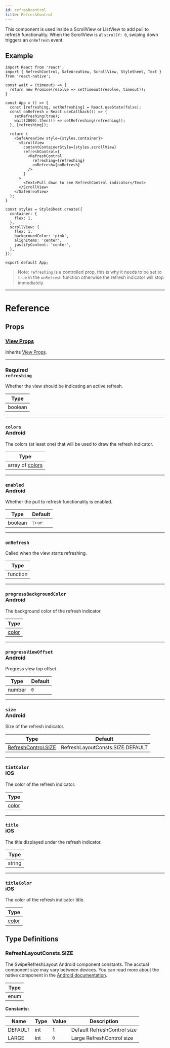 ```yaml
---
id: refreshcontrol
title: RefreshControl
---
```


This component is used inside a ScrollView or ListView to add pull to refresh functionality. When the ScrollView is at `scrollY: 0`, swiping down triggers an `onRefresh` event.

## Example

```SnackPlayer name=RefreshControl&supportedPlatforms=ios,android
import React from 'react';
import { RefreshControl, SafeAreaView, ScrollView, StyleSheet, Text } from 'react-native';

const wait = (timeout) => {
  return new Promise(resolve => setTimeout(resolve, timeout));
}

const App = () => {
  const [refreshing, setRefreshing] = React.useState(false);
  const onRefresh = React.useCallback(() => {
    setRefreshing(true);
    wait(2000).then(() => setRefreshing(refreshing));
  }, [refreshing]);

  return (
    <SafeAreaView style={styles.container}>
      <ScrollView
        contentContainerStyle={styles.scrollView}
        refreshControl={
          <RefreshControl
            refreshing={refreshing}
            onRefresh={onRefresh}
          />
        }
      >
        <Text>Pull down to see RefreshControl indicator</Text>
      </ScrollView>
    </SafeAreaView>
  );
}

const styles = StyleSheet.create({
  container: {
    flex: 1,
  },
  scrollView: {
    flex: 1,
    backgroundColor: 'pink',
    alignItems: 'center',
    justifyContent: 'center',
  },
});

export default App;
```

> Note: `refreshing` is a controlled prop, this is why it needs to be set to `true` in the `onRefresh` function otherwise the refresh indicator will stop immediately.

---

# Reference

## Props

### [View Props](view.md#props)

Inherits [View Props](view.md#props).

---

### <div class="label required basic">Required</div>**`refreshing`**

Whether the view should be indicating an active refresh.

| Type    |
| ------- |
| boolean |

---

### `colors` <div class="label android">Android</div>

The colors (at least one) that will be used to draw the refresh indicator.

| Type                         |
| ---------------------------- |
| array of [colors](colors.md) |

---

### `enabled` <div class="label android">Android</div>

Whether the pull to refresh functionality is enabled.

| Type    | Default |
| ------- | ------- |
| boolean | `true`  |

---

### `onRefresh`

Called when the view starts refreshing.

| Type     |
| -------- |
| function |

---

### `progressBackgroundColor` <div class="label android">Android</div>

The background color of the refresh indicator.

| Type               |
| ------------------ |
| [color](colors.md) |

---

### `progressViewOffset` <div class="label android">Android</div>

Progress view top offset.

| Type   | Default |
| ------ | ------- |
| number | `0`     |

---

### `size` <div class="label android">Android</div>

Size of the refresh indicator.

| Type                                                             | Default                          |
| ---------------------------------------------------------------- | -------------------------------- |
| [RefreshControl.SIZE](refreshcontrol.md#refreshlayoutconstssize) | RefreshLayoutConsts.SIZE.DEFAULT |

---

### `tintColor` <div class="label ios">iOS</div>

The color of the refresh indicator.

| Type               |
| ------------------ |
| [color](colors.md) |

---

### `title` <div class="label ios">iOS</div>

The title displayed under the refresh indicator.

| Type   |
| ------ |
| string |

---

### `titleColor` <div class="label ios">iOS</div>

The color of the refresh indicator title.

| Type               |
| ------------------ |
| [color](colors.md) |

## Type Definitions

### RefreshLayoutConsts.SIZE

The SwipeRefreshLayout Android component constants. The acctual component size may vary between devices. You can read more about the native component in the [Android documentation](https://developer.android.com/reference/androidx/swiperefreshlayout/widget/SwipeRefreshLayout).

| Type |
| ---- |
| enum |

**Constants:**

| Name    | Type | Value | Description                 |
| ------- | ---- | ----- | --------------------------- |
| DEFAULT | int  | `1`   | Default RefreshControl size |
| LARGE   | int  | `0`   | Large RefreshControl size   |
